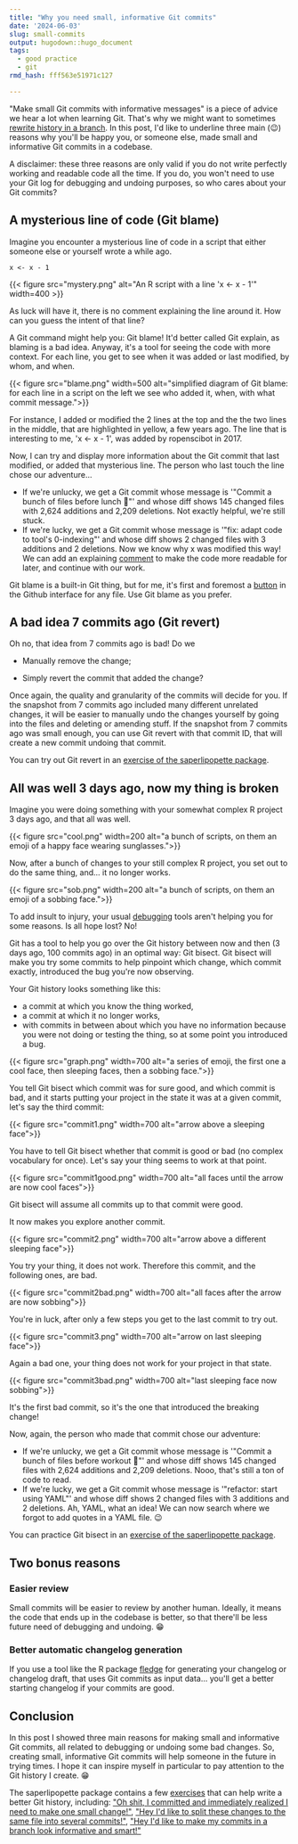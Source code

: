 ```yaml
---
title: "Why you need small, informative Git commits"
date: '2024-06-03'
slug: small-commits
output: hugodown::hugo_document
tags:
  - good practice
  - git
rmd_hash: fff563e51971c127

---
```


"Make small Git commits with informative messages" is a piece of advice we hear a lot when learning Git. That's why we might want to sometimes [rewrite history in a branch](/2023/12/07/two-phases-git-branches/). In this post, I'd like to underline three main (:wink:) reasons why you'll be happy you, or someone else, made small and informative Git commits in a codebase.

A disclaimer: these three reasons are only valid if you do not write perfectly working and readable code all the time. If you do, you won't need to use your Git log for debugging and undoing purposes, so who cares about your Git commits?

## A mysterious line of code (Git blame)

Imagine you encounter a mysterious line of code in a script that either someone else or yourself wrote a while ago.

<div class="highlight">

<pre class='chroma'><code class='language-r' data-lang='r'><span><span class='nv'>x</span> <span class='o'>&lt;-</span> <span class='nv'>x</span> <span class='o'>-</span> <span class='m'>1</span></span></code></pre>

</div>

{{< figure src="mystery.png" alt="An R script with a line 'x <- x - 1'" width=400 >}}

As luck will have it, there is no comment explaining the line around it. How can you guess the intent of that line?

A Git command might help you: Git blame! It'd better called Git explain, as blaming is a bad idea. Anyway, it's a tool for seeing the code with more context. For each line, you get to see when it was added or last modified, by whom, and when.

{{< figure src="blame.png" width=500 alt="simplified diagram of Git blame: for each line in a script on the left we see who added it, when, with what commit message.">}}

For instance, I added or modified the 2 lines at the top and the the two lines in the middle, that are highlighted in yellow, a few years ago. The line that is interesting to me, 'x \<- x - 1', was added by ropenscibot in 2017.

Now, I can try and display more information about the Git commit that last modified, or added that mysterious line. The person who last touch the line chose our adventure...

-   If we're unlucky, we get a Git commit whose message is '"Commit a bunch of files before lunch :spaghetti:"' and whose diff shows 145 changed files with 2,624 additions and 2,209 deletions. Not exactly helpful, we're still stuck.
-   If we're lucky, we get a Git commit whose message is '"fix: adapt code to tool's 0-indexing"' and whose diff shows 2 changed files with 3 additions and 2 deletions. Now we know why x was modified this way! We can add an explaining [comment](https://blog.r-hub.io/2023/01/26/code-comments-self-explaining-code/) to make the code more readable for later, and continue with our work.

Git blame is a built-in Git thing, but for me, it's first and foremost a [button](https://docs.github.com/en/repositories/working-with-files/using-files/viewing-a-file#viewing-the-line-by-line-revision-history-for-a-file) in the Github interface for any file. Use Git blame as you prefer.

## A bad idea 7 commits ago (Git revert)

Oh no, that idea from 7 commits ago is bad! Do we

-   Manually remove the change;

-   Simply revert the commit that added the change?

Once again, the quality and granularity of the commits will decide for you. If the snapshot from 7 commits ago included many different unrelated changes, it will be easier to manually undo the changes yourself by going into the files and deleting or amending stuff. If the snapshot from 7 commits ago was small enough, you can use Git revert with that commit ID, that will create a new commit undoing that commit.

You can try out Git revert in an [exercise of the saperlipopette package](https://maelle.github.io/saperlipopette/reference/exo_revert_file.html).

## All was well 3 days ago, now my thing is broken

Imagine you were doing something with your somewhat complex R project 3 days ago, and that all was well.

{{< figure src="cool.png" width=200 alt="a bunch of scripts, on them an emoji of a happy face wearing sunglasses.">}}

Now, after a bunch of changes to your still complex R project, you set out to do the same thing, and... it no longer works.

{{< figure src="sob.png" width=200 alt="a bunch of scripts, on them an emoji of a sobbing face.">}}

To add insult to injury, your usual [debugging](https://www.pipinghotdata.com/talks/2022-11-11-debugging/) tools aren't helping you for some reasons. Is all hope lost? No!

Git has a tool to help you go over the Git history between now and then (3 days ago, 100 commits ago) in an optimal way: Git bisect. Git bisect will make you try some commits to help pinpoint which change, which commit exactly, introduced the bug you're now observing.

Your Git history looks something like this:

-   a commit at which you know the thing worked,
-   a commit at which it no longer works,
-   with commits in between about which you have no information because you were not doing or testing the thing, so at some point you introduced a bug.

{{< figure src="graph.png" width=700 alt="a series of emoji, the first one a cool face, then sleeping faces, then a sobbing face.">}}

You tell Git bisect which commit was for sure good, and which commit is bad, and it starts putting your project in the state it was at a given commit, let's say the third commit:

{{< figure src="commit1.png" width=700 alt="arrow above a sleeping face">}}

You have to tell Git bisect whether that commit is good or bad (no complex vocabulary for once). Let's say your thing seems to work at that point.

{{< figure src="commit1good.png" width=700 alt="all faces until the arrow are now cool faces">}}

Git bisect will assume all commits up to that commit were good.

It now makes you explore another commit.

{{< figure src="commit2.png" width=700 alt="arrow above a different sleeping face">}}

You try your thing, it does not work. Therefore this commit, and the following ones, are bad.

{{< figure src="commit2bad.png" width=700 alt="all faces after the arrow are now sobbing">}}

You're in luck, after only a few steps you get to the last commit to try out.

{{< figure src="commit3.png" width=700 alt="arrow on last sleeping face">}}

Again a bad one, your thing does not work for your project in that state.

{{< figure src="commit3bad.png" width=700 alt="last sleeping face now sobbing">}}

It's the first bad commit, so it's the one that introduced the breaking change!

Now, again, the person who made that commit chose our adventure:

-   If we're unlucky, we get a Git commit whose message is '"Commit a bunch of files before workout :muscle:"' and whose diff shows 145 changed files with 2,624 additions and 2,209 deletions. Nooo, that's still a ton of code to read.
-   If we're lucky, we get a Git commit whose message is '"refactor: start using YAML"' and whose diff shows 2 changed files with 3 additions and 2 deletions. Ah, YAML, what an idea! We can now search where we forgot to add quotes in a YAML file. :wink:

You can practice Git bisect in an [exercise of the saperlipopette package](https://maelle.github.io/saperlipopette/reference/exo_bisect.html).

## Two bonus reasons

### Easier review

Small commits will be easier to review by another human. Ideally, it means the code that ends up in the codebase is better, so that there'll be less future need of debugging and undoing. :grin:

### Better automatic changelog generation

If you use a tool like the R package [fledge](https://fledge.cynkra.com/dev/) for generating your changelog or changelog draft, that uses Git commits as input data... you'll get a better starting changelog if your commits are good.

## Conclusion

In this post I showed three main reasons for making small and informative Git commits, all related to debugging or undoing some bad changes. So, creating small, informative Git commits will help someone in the future in trying times. I hope it can inspire myself in particular to pay attention to the Git history I create. :grin:

The saperlipopette package contains a few [exercises](https://maelle.github.io/saperlipopette/reference/index.html) that can help write a better Git history, including: ["Oh shit, I committed and immediately realized I need to make one small change!"](https://maelle.github.io/saperlipopette/reference/exo_one_small_change.html), ["Hey I'd like to split these changes to the same file into several commits!"](https://maelle.github.io/saperlipopette/reference/exo_split_changes.html), ["Hey I'd like to make my commits in a branch look informative and smart!"](https://maelle.github.io/saperlipopette/reference/exo_rebase_i.html)

